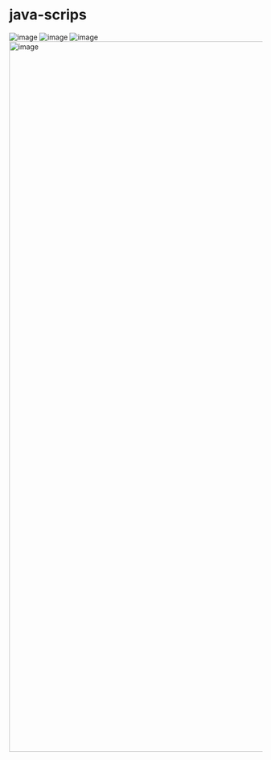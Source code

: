 # java-scrips
![image](https://user-images.githubusercontent.com/63222201/185274727-37953032-3da1-451b-b797-2aef2a4302c2.png)
![image](https://user-images.githubusercontent.com/63222201/185284809-47fd2932-8e4b-4eb8-998d-6d4f0937d352.png)
![image](https://user-images.githubusercontent.com/63222201/187806718-a9fb2bc0-1902-4281-9caf-9663f4c9bb7a.png)
<img width="1412" alt="image" src="https://user-images.githubusercontent.com/63222201/188245809-53526eae-6d89-4995-b64f-3aec5768c3b6.png">
